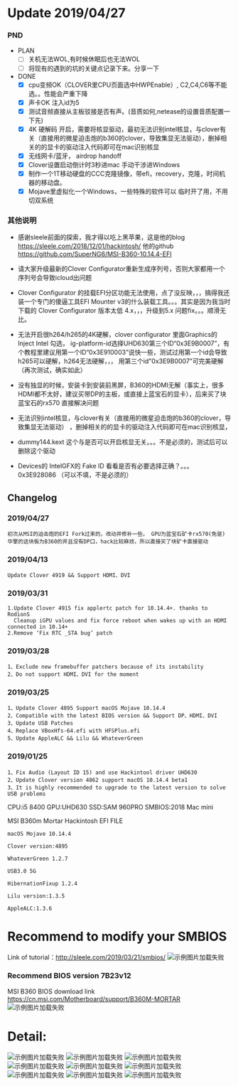 # Update 2019/04/27

### PND

- PLAN
    - [ ] 关机无法WOL,有时候休眠后也无法WOL
    - [ ] 将现有的遇到的坑的关键点记录下来。分享一下

- DONE
    - [x]  cpu变频OK（CLOVER里CPU页面选中HWPEnable）, C2,C4,C6等不能选。。性能会严重下降
    - [x]  声卡OK 注入id为5
    - [x] 测试音频直接从主板驳接是否有声。(音质如何,netease的设置音质配置一下先)
    - [x] 4K 硬解码 开启，需要将核显驱动，最初无法识别intel核显，与clover有关（直接用的微星迫击炮的b360的clover，导致集显无法驱动），删掉相关的的显卡的驱动注入代码即可在mac识别核显
    - [x] 无线网卡/蓝牙， airdrop handoff
    - [x] Clover设置启动倒计时3秒进mac 手动干涉进Windows
    - [x] 制作一个1T移动硬盘的CCC克隆镜像，带efi，recovery，克隆，时间机器的移动盘。
    - [x] Mojave里虚拟化一个Windows，一些特殊的软件可以 临时开了用，不用切双系统

### 其他说明
- 感谢sleele前面的探索，我才得以吃上黑苹果，这是他的blog https://sleele.com/2018/12/01/hackintosh/  他的github https://github.com/SuperNG6/MSI-B360-10.14.4-EFI

- 请大家升级最新的Clover Configurator重新生成序列号，否则大家都用一个序列号会导致icloud出问题

- Clover Configurator 的挂载EFI分区功能无法使用，点了没反映，，，搞得我还装一个专门的傻逼工具EFI Mounter v3的什么装载工具。。。其实是因为我当时下载的 Clover Configurator 版本太低 4.x，，，升级到5.x 问题fix。。。顺滑无比。

- 无法开启很h264/h265的4K硬解，clover configurator 里面Graphics的Inject Intel 勾选， ig-platform-id选择UHD630第三个ID“0x3E9B0007”，有个教程里建议用第一个ID“0x3E910003”说快一些，测试过用第一个id会导致h265可以硬解，h264无法硬解，，， 用第三个id"0x3E9B0007"可完美硬解 （再次测试，确实如此）

- 没有独显的时候，安装卡到安装前黑屏，B360的HDMI无解（事实上，很多HDMI都不太好，建议买带DP的主板，或直接上蓝宝石的显卡），后来买了块蓝宝石的rx570 直接解决问题

- 无法识别intel核显，与clover有关（直接用的微星迫击炮的b360的clover，导致集显无法驱动） ，删掉相关的的显卡的驱动注入代码即可在mac识别核显，

- dummy144.kext 这个与是否可以开启核显无关。。。不是必须的，测试后可以删除这个驱动

- Devices的 IntelGFX的 Fake ID 看看是否有必要选择正确？。。。 0x3E928086 （可以不填，不是必须的）


## Changelog

### 2019/04/27

    初次从MSI的迫击炮的EFI Fork过来的，改动并修补一些。 GPU为蓝宝石矿卡rx570(免驱)
    华擎的这块板为B360的并且没有DP口，hack比较麻烦，所以直接买了块矿卡直接驱动


### 2019/04/13

    Update Clover 4919 && Support HDMI、DVI
    
### 2019/03/31

    1.Update Clover 4915 fix applertc patch for 10.14.4+. thanks to RodionS
      Cleanup iGPU values and fix force reboot when wakes up with an HDMI connected in 10.14+
    2.Remove ‘Fix RTC _STA bug’ patch

### 2019/03/28

    1、Exclude new framebuffer patchers because of its instability
    2、Do not support HDMI、DVI for the moment

### 2019/03/25
    
    1、Update Clover 4895 Support macOS Mojave 10.14.4
    2、Compatible with the latest BIOS version && Support DP、HDMI、DVI
    3、Update USB Patches
    4、Replace VBoxHfs-64.efi with HFSPlus.efi
    5、Update AppleALC && Lilu && WhateverGreen
    


### 2019/01/25

    1、Fix Audio (Layout ID 15) and use Hackintool driver UHD630
    2、Update Clover version 4862 support macOS 10.14.4 beta1
    3、It is highly recommended to upgrade to the latest version to solve USB problems






CPU:i5 8400
GPU:UHD630
SSD:SAM 960PRO
SMBIOS:2018 Mac mini


MSI B360m Mortar Hackintosh EFI FILE

    macOS Mojave 10.14.4

    Clover version:4895

    WhateverGreen 1.2.7

    USB3.0 5G

    HibernationFixup 1.2.4

    Lilu version:1.3.5

    AppleALC:1.3.6
    
    
# Recommend to modify your SMBIOS
Link of tutorial：http://sleele.com/2019/03/21/smbios/
![示例图片加载失败](https://raw.githubusercontent.com/SuperNG6/pic/master/Hackintosh%20images/SMBIOS.png)
    
### Recommend BIOS version 7B23v12
MSI B360 BIOS download link https://cn.msi.com/Motherboard/support/B360M-MORTAR
![示例图片加载失败](https://raw.githubusercontent.com/SuperNG6/pic/master/Hackintosh%20images/BIOS.png)

# Detail:

![示例图片加载失败](https://raw.githubusercontent.com/SuperNG6/pic/master/Hackintosh%20images/image-5.png)
![示例图片加载失败](https://raw.githubusercontent.com/SuperNG6/pic/master/Hackintosh%20images/image-2.png)
![示例图片加载失败](https://raw.githubusercontent.com/SuperNG6/pic/master/Hackintosh%20images/image-8.png)
![示例图片加载失败](https://raw.githubusercontent.com/SuperNG6/pic/master/Hackintosh%20images/image-12.png)
![示例图片加载失败](https://raw.githubusercontent.com/SuperNG6/pic/master/Hackintosh%20images/image-13.png)
![示例图片加载失败](https://raw.githubusercontent.com/SuperNG6/pic/master/Hackintosh%20images/image-6.png)
![示例图片加载失败](https://raw.githubusercontent.com/SuperNG6/pic/master/Hackintosh%20images/image-4.png)
![示例图片加载失败](https://raw.githubusercontent.com/SuperNG6/pic/master/Hackintosh%20images/image-7.png)
![示例图片加载失败](https://raw.githubusercontent.com/SuperNG6/pic/master/Hackintosh%20images/image-1.png)